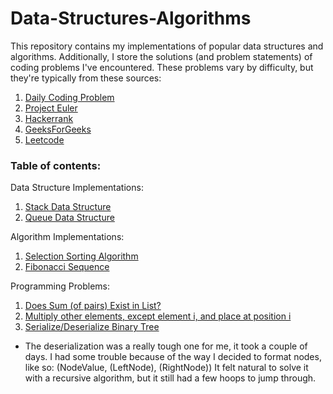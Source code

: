 # Data-Structures-Algorithms
This repository contains my implementations of popular data structures and algorithms. Additionally, I store the solutions (and problem statements) of coding problems I've encountered. These problems vary by difficulty, but they're typically from these sources: 
1. [Daily Coding Problem](https://www.dailycodingproblem.com/)
2. [Project Euler](https://projecteuler.net/)
3. [Hackerrank](https://www.hackerrank.com/)
4. [GeeksForGeeks](https://www.geeksforgeeks.org/)
5. [Leetcode](https://leetcode.com/)

### Table of contents: 
Data Structure Implementations: 
1. [Stack Data Structure](https://github.com/dev-segal/Data-Structures-Algorithms/blob/master/Stack/stack.py)
2. [Queue Data Structure](https://github.com/dev-segal/Data-Structures-Algorithms/blob/master/Queue/Queue.java)


Algorithm Implementations: 
1. [Selection Sorting Algorithm](https://github.com/dev-segal/Data-Structures-Algorithms/blob/master/Sorting/selection-sort/SelectionSort.java)
2. [Fibonacci Sequence](https://github.com/dev-segal/Data-Structures-Algorithms/blob/master/FibonacciSequence/CalculateFibSequence.java)


Programming Problems: 
1. [Does Sum (of pairs) Exist in List?](https://github.com/dev-segal/Data-Structures-Algorithms/blob/master/Daily/easy/ProblemOne.java)
2. [Multiply other elements, except element i, and place at position i](https://github.com/dev-segal/Data-Structures-Algorithms/blob/master/Daily/hard/ProblemTwo.java)
3. [Serialize/Deserialize Binary Tree](https://github.com/dev-segal/Data-Structures-Algorithms/blob/master/Daily/medium/ProblemThree.java)
- The deserialization was a really tough one for me, it took a couple of days. I had some trouble because of the way I decided to format nodes, like so: 
(NodeValue, (LeftNode), (RightNode)) It felt natural to solve it with a recursive algorithm, but it still had a few hoops to jump through.
